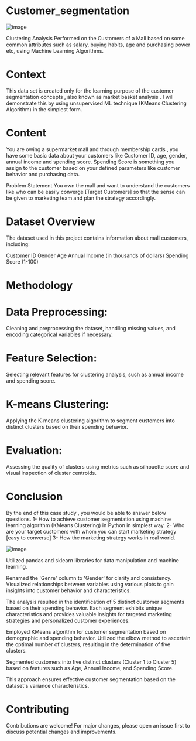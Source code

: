 # Customer_segmentation


![image](https://github.com/Niharika-Bathula/Unsupervised-Cluster-Segmentation/assets/142409759/030222b6-8f9b-4e70-81e4-8f29e27801a4)



Clustering Analysis Performed on the Customers of a Mall based on some common attributes such as salary, buying habits, age and purchasing power etc, using Machine Learning Algorithms.

# Context
This data set is created only for the learning purpose of the customer segmentation concepts , also known as market basket analysis . I will demonstrate this by using unsupervised ML technique (KMeans Clustering Algorithm) in the simplest form.

# Content
You are owing a supermarket mall and through membership cards , you have some basic data about your customers like Customer ID, age, gender, annual income and spending score. Spending Score is something you assign to the customer based on your defined parameters like customer behavior and purchasing data.

Problem Statement You own the mall and want to understand the customers like who can be easily converge [Target Customers] so that the sense can be given to marketing team and plan the strategy accordingly.

# Dataset Overview
The dataset used in this project contains information about mall customers, including:

Customer ID
Gender
Age
Annual Income (in thousands of dollars)
Spending Score (1-100)

# Methodology

# Data Preprocessing:
Cleaning and preprocessing the dataset, handling missing values, and encoding categorical variables if necessary.

# Feature Selection: 
Selecting relevant features for clustering analysis, such as annual income and spending score.

# K-means Clustering:
Applying the K-means clustering algorithm to segment customers into distinct clusters based on their spending behavior.

# Evaluation:
Assessing the quality of clusters using metrics such as silhouette score and visual inspection of cluster centroids.

# Conclusion
By the end of this case study , you would be able to answer below questions. 1- How to achieve customer segmentation using machine learning algorithm (KMeans Clustering) in Python in simplest way. 2- Who are your target customers with whom you can start marketing strategy [easy to converse] 3- How the marketing strategy works in real world.

![image](https://github.com/Niharika-Bathula/Customer_segmentation/assets/142409759/81bd88fd-2edb-49db-99c6-fa82b937a109)

Utilized pandas and sklearn libraries for data manipulation and machine learning.

Renamed the 'Genre' column to 'Gender' for clarity and consistency. Visualized relationships between variables using various plots to gain insights into customer behavior and characteristics.

The analysis resulted in the identification of 5 distinct customer segments based on their spending behavior. Each segment exhibits unique characteristics and provides valuable insights for targeted marketing strategies and personalized customer experiences.

Employed KMeans algorithm for customer segmentation based on demographic and spending behavior. Utilized the elbow method to ascertain the optimal number of clusters, resulting in the determination of five clusters. 

Segmented customers into five distinct clusters (Cluster 1 to Cluster 5) based on features such as Age, Annual Income, and Spending Score.

This approach ensures effective customer segmentation based on the dataset's variance characteristics.

# Contributing
Contributions are welcome! For major changes, please open an issue first to discuss potential changes and improvements.
